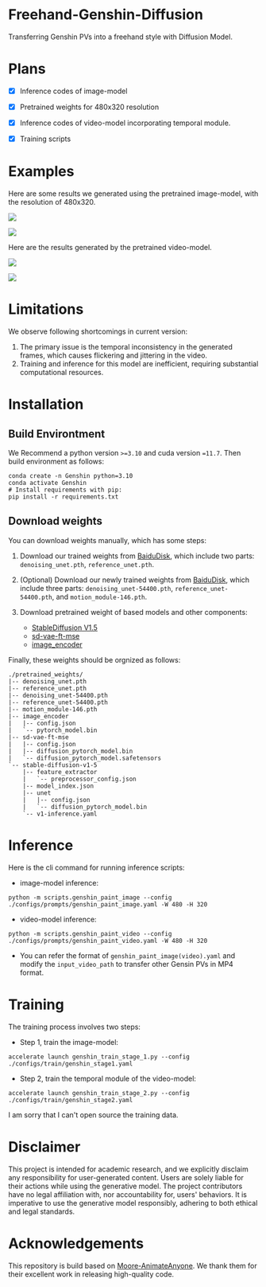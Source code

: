 # Freehand-Genshin-Diffusion
Transferring Genshin PVs into a freehand style with Diffusion Model.

# Plans
- [x] Inference codes of image-model
- [x] Pretrained weights for 480x320 resolution
- [x] Inference codes of video-model incorporating temporal module.
- [x] Training scripts


# Examples 

Here are some results we generated using the pretrained image-model, with the resolution of 480x320.

![](https://github.com/Kebii/Freehand-Gensin-Diffusion/blob/master/assets/Focalors_demo_480x320_wotpl.gif)

![](https://github.com/Kebii/Freehand-Gensin-Diffusion/blob/master/assets/Navia_demo_480x320_wotpl.gif)

Here are the results generated by the pretrained video-model.

![](https://github.com/Kebii/Freehand-Gensin-Diffusion/blob/master/assets/Focalors_demo_480x320_tpl.gif)

![](https://github.com/Kebii/Freehand-Gensin-Diffusion/blob/master/assets/Navia_demo_480x320_tpl.gif)

# Limitations
We observe following shortcomings in current version:
1. The primary issue is the temporal inconsistency in the generated frames, which causes flickering and jittering in the video.
2. Training and inference for this model are inefficient, requiring substantial computational resources.

# Installation

## Build Environtment

We Recommend a python version `>=3.10` and cuda version `=11.7`. Then build environment as follows:

```shell
conda create -n Genshin python=3.10
conda activate Genshin
# Install requirements with pip:
pip install -r requirements.txt
```

## Download weights

You can download weights manually, which has some steps:

1. Download our trained weights from [BaiduDisk](https://pan.baidu.com/s/1TthKg5TQtX5pKQF2UsuZ_Q?pwd=5bhh), which include two parts: `denoising_unet.pth`, `reference_unet.pth`.

2. (Optional) Download our newly trained weights from [BaiduDisk](https://pan.baidu.com/s/1TthKg5TQtX5pKQF2UsuZ_Q?pwd=5bhh), which include three parts: `denoising_unet-54400.pth`, `reference_unet-54400.pth`, and `motion_module-146.pth`.

3. Download pretrained weight of based models and other components: 
    - [StableDiffusion V1.5](https://huggingface.co/runwayml/stable-diffusion-v1-5)
    - [sd-vae-ft-mse](https://huggingface.co/stabilityai/sd-vae-ft-mse)
    - [image_encoder](https://huggingface.co/lambdalabs/sd-image-variations-diffusers/tree/main/image_encoder)

<!-- 4. Download dwpose weights (`dw-ll_ucoco_384.onnx`, `yolox_l.onnx`) following [this](https://github.com/IDEA-Research/DWPose?tab=readme-ov-file#-dwpose-for-controlnet). -->

Finally, these weights should be orgnized as follows:

```text
./pretrained_weights/
|-- denoising_unet.pth
|-- reference_unet.pth
|-- denoising_unet-54400.pth
|-- reference_unet-54400.pth
|-- motion_module-146.pth
|-- image_encoder
|   |-- config.json
|   `-- pytorch_model.bin
|-- sd-vae-ft-mse
|   |-- config.json
|   |-- diffusion_pytorch_model.bin
|   `-- diffusion_pytorch_model.safetensors
`-- stable-diffusion-v1-5
    |-- feature_extractor
    |   `-- preprocessor_config.json
    |-- model_index.json
    |-- unet
    |   |-- config.json
    |   `-- diffusion_pytorch_model.bin
    `-- v1-inference.yaml
```

# Inference 

Here is the cli command for running inference scripts:

* image-model inference:

```shell
python -m scripts.genshin_paint_image --config ./configs/prompts/genshin_paint_image.yaml -W 480 -H 320
```

* video-model inference:

```shell
python -m scripts.genshin_paint_video --config ./configs/prompts/genshin_paint_video.yaml -W 480 -H 320
```

* You can refer the format of `genshin_paint_image(video).yaml` and modify the `input_video_path` to transfer other Gensin PVs in MP4 format.
  
# Training
The training process involves two steps:

* Step 1, train the image-model:
```shell
accelerate launch genshin_train_stage_1.py --config ./configs/train/genshin_stage1.yaml
```

* Step 2, train the temporal module of the video-model:
```shell
accelerate launch genshin_train_stage_2.py --config ./configs/train/genshin_stage2.yaml
```

I am sorry that I can't open source the training data.

# Disclaimer

This project is intended for academic research, and we explicitly disclaim any responsibility for user-generated content. Users are solely liable for their actions while using the generative model. The project contributors have no legal affiliation with, nor accountability for, users' behaviors. It is imperative to use the generative model responsibly, adhering to both ethical and legal standards.

# Acknowledgements

This repository is build based on [Moore-AnimateAnyone](https://github.com/MooreThreads/Moore-AnimateAnyone). We thank them for their excellent work in releasing high-quality code.
